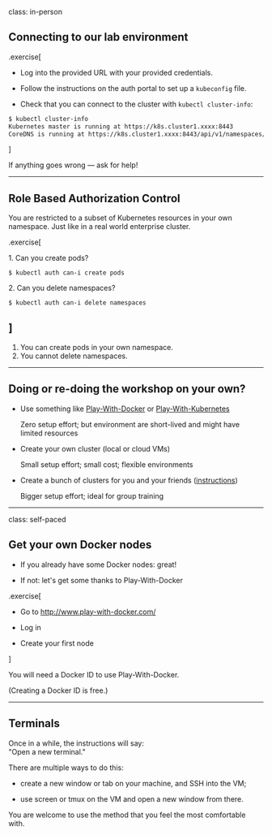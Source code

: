 class: in-person

## Connecting to our lab environment

.exercise[

- Log into the provided URL with your provided credentials.

- Follow the instructions on the auth portal to set up a `kubeconfig` file.

- Check that you can connect to the cluster with `kubectl cluster-info`:

```bash
$ kubectl cluster-info
Kubernetes master is running at https://k8s.cluster1.xxxx:8443
CoreDNS is running at https://k8s.cluster1.xxxx:8443/api/v1/namespaces/kube-system/services/kube-dns:dns/proxy
```
]

If anything goes wrong — ask for help!

---

## Role Based Authorization Control

You are restricted to a subset of Kubernetes resources in your own namespace. Just like in a real world enterprise cluster.


.exercise[

1\. Can you create pods?

```
$ kubectl auth can-i create pods
```

2\. Can you delete namespaces?

```
$ kubectl auth can-i delete namespaces
```
]
--

1. You can create pods in your own namespace.
2. You cannot delete namespaces.
---

## Doing or re-doing the workshop on your own?

- Use something like
  [Play-With-Docker](http://play-with-docker.com/) or
  [Play-With-Kubernetes](https://training.play-with-kubernetes.com/)

  Zero setup effort; but environment are short-lived and
  might have limited resources

- Create your own cluster (local or cloud VMs)

  Small setup effort; small cost; flexible environments

- Create a bunch of clusters for you and your friends
    ([instructions](https://@@GITREPO@@/tree/master/prepare-vms))

  Bigger setup effort; ideal for group training

---

class: self-paced

## Get your own Docker nodes

- If you already have some Docker nodes: great!

- If not: let's get some thanks to Play-With-Docker

.exercise[

- Go to http://www.play-with-docker.com/

- Log in

- Create your first node

<!-- ```open http://www.play-with-docker.com/``` -->

]

You will need a Docker ID to use Play-With-Docker.

(Creating a Docker ID is free.)

---

## Terminals

Once in a while, the instructions will say:
<br/>"Open a new terminal."

There are multiple ways to do this:

- create a new window or tab on your machine, and SSH into the VM;

- use screen or tmux on the VM and open a new window from there.

You are welcome to use the method that you feel the most comfortable with.
